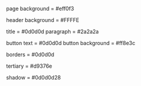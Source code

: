 page background = #eff0f3

header background = #FFFFE

title = #0d0d0d
paragraph = #2a2a2a

button text = #0d0d0d
button background = #ff8e3c

borders = #0d0d0d

tertiary = #d9376e

shadow = #0d0d0d28
